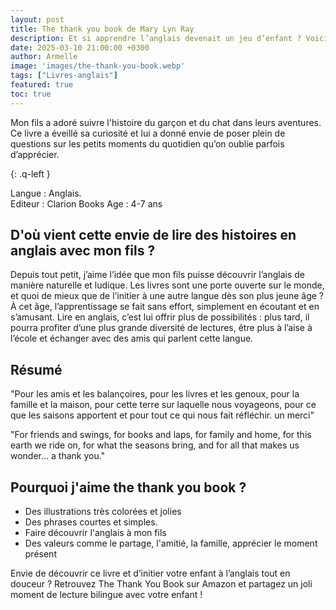 ```yaml
---
layout: post
title: The thank you book de Mary Lyn Ray
description: Et si apprendre l’anglais devenait un jeu d’enfant ? Voici une histoire idéale pour initier les plus petits à une nouvelle langue tout en partageant un joli moment de lecture.
date: 2025-03-10 21:00:00 +0300
author: Armelle
image: 'images/the-thank-you-book.webp'
tags: ["Livres-anglais"]
featured: true
toc: true
---
```


Mon fils a adoré suivre l'histoire du garçon et du chat dans leurs aventures. Ce livre a éveillé sa curiosité et lui a donné envie de poser plein de questions sur les petits moments du quotidien qu’on oublie parfois d’apprécier.

{: .q-left }

Langue : Anglais.   
Editeur : Clarion Books
Age : 4-7 ans

## D'où vient cette envie de lire des histoires en anglais avec mon fils ?

Depuis tout petit, j’aime l’idée que mon fils puisse découvrir l’anglais de manière naturelle et ludique. Les livres sont une porte ouverte sur le monde, et quoi de mieux que de l’initier à une autre langue dès son plus jeune âge ? À cet âge, l’apprentissage se fait sans effort, simplement en écoutant et en s’amusant. Lire en anglais, c’est lui offrir plus de possibilités : plus tard, il pourra profiter d’une plus grande diversité de lectures, être plus à l’aise à l’école et échanger avec des amis qui parlent cette langue.

## Résumé

"Pour les amis et les balançoires, pour les livres et les genoux, pour la famille et la maison, pour cette terre sur laquelle nous voyageons, pour ce que les saisons apportent et pour tout ce qui nous fait réfléchir. un merci"

"For friends and swings, for books and laps, for family and home, for this earth we ride on, for what the seasons bring, and for all that makes us wonder... a thank you."

## Pourquoi j'aime the thank you book ?

- Des illustrations très colorées et jolies
- Des phrases courtes et simples.
- Faire découvrir l'anglais à mon fils
- Des valeurs comme le partage, l'amitié, la famille, apprécier le moment présent


Envie de découvrir ce livre et d’initier votre enfant à l’anglais tout en douceur ? Retrouvez The Thank You Book sur Amazon et partagez un joli moment de lecture bilingue avec votre enfant !
 
